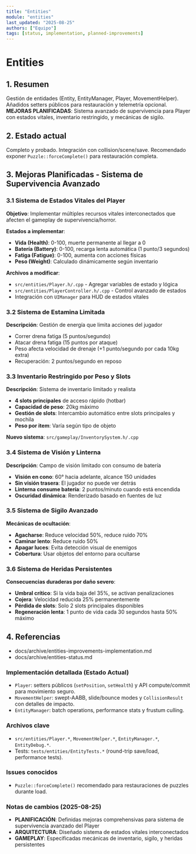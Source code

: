 ```yaml
---
title: "Entities"
module: "entities"
last_updated: "2025-08-25"
authors: ["Equipo"]
tags: [status, implementation, planned-improvements]
---
```


# Entities

## 1. Resumen
Gestión de entidades (Entity, EntityManager, Player, MovementHelper). Añadidos setters públicos para restauración y telemetría opcional. **MEJORAS PLANIFICADAS**: Sistema avanzado de supervivencia para Player con estados vitales, inventario restringido, y mecánicas de sigilo.

## 2. Estado actual
Completo y probado. Integración con collision/scene/save. Recomendado exponer `Puzzle::forceComplete()` para restauración completa.

## 3. Mejoras Planificadas - Sistema de Supervivencia Avanzado

### 3.1 Sistema de Estados Vitales del Player
**Objetivo**: Implementar múltiples recursos vitales interconectados que afecten el gameplay de supervivencia/horror.

**Estados a implementar**:
- **Vida (Health)**: 0-100, muerte permanente al llegar a 0
- **Batería (Battery)**: 0-100, recarga lenta automática (1 punto/3 segundos)
- **Fatiga (Fatigue)**: 0-100, aumenta con acciones físicas
- **Peso (Weight)**: Calculado dinámicamente según inventario

**Archivos a modificar**:
- `src/entities/Player.h/.cpp` - Agregar variables de estado y lógica
- `src/entities/PlayerController.h/.cpp` - Control avanzado de estados
- Integración con `UIManager` para HUD de estados vitales

### 3.2 Sistema de Estamina Limitada
**Descripción**: Gestión de energía que limita acciones del jugador
- Correr drena fatiga (5 puntos/segundo)
- Atacar drena fatiga (15 puntos por ataque)
- Peso afecta velocidad de drenaje (+1 punto/segundo por cada 10kg extra)
- Recuperación: 2 puntos/segundo en reposo

### 3.3 Inventario Restringido por Peso y Slots
**Descripción**: Sistema de inventario limitado y realista
- **4 slots principales** de acceso rápido (hotbar)
- **Capacidad de peso**: 20kg máximo
- **Gestión de slots**: Intercambio automático entre slots principales y mochila
- **Peso por item**: Varía según tipo de objeto

**Nuevo sistema**: `src/gameplay/InventorySystem.h/.cpp`

### 3.4 Sistema de Visión y Linterna
**Descripción**: Campo de visión limitado con consumo de batería
- **Visión en cono**: 60° hacia adelante, alcance 150 unidades
- **Sin visión trasera**: El jugador no puede ver detrás
- **Linterna consume batería**: 2 puntos/minuto cuando está encendida
- **Oscuridad dinámica**: Renderizado basado en fuentes de luz

### 3.5 Sistema de Sigilo Avanzado
**Mecánicas de ocultación**:
- **Agacharse**: Reduce velocidad 50%, reduce ruido 70%
- **Caminar lento**: Reduce ruido 50%
- **Apagar luces**: Evita detección visual de enemigos
- **Cobertura**: Usar objetos del entorno para ocultarse

### 3.6 Sistema de Heridas Persistentes
**Consecuencias duraderas por daño severo**:
- **Umbral crítico**: Si la vida baja del 35%, se activan penalizaciones
- **Cojera**: Velocidad reducida 25% permanentemente
- **Pérdida de slots**: Solo 2 slots principales disponibles
- **Regeneración lenta**: 1 punto de vida cada 30 segundos hasta 50% máximo

## 4. Referencias
- docs/archive/entities-improvements-implementation.md
- docs/archive/entities-status.md

### Implementación detallada (Estado Actual)
- `Player`: setters públicos (`setPosition`, `setHealth`) y API compute/commit para movimiento seguro.
- `MovementHelper`: swept-AABB, slide/bounce modes y `CollisionResult` con detalles de impacto.
- `EntityManager`: batch operations, performance stats y frustum culling.

### Archivos clave
- `src/entities/Player.*`, `MovementHelper.*`, `EntityManager.*`, `EntityDebug.*`.
- Tests: `tests/entities/EntityTests.*` (round-trip save/load, performance tests).

### Issues conocidos
- `Puzzle::forceComplete()` recomendado para restauraciones de puzzles durante load.

### Notas de cambios (2025-08-25)
- **PLANIFICACIÓN**: Definidas mejoras comprehensivas para sistema de supervivencia avanzado del Player
- **ARQUITECTURA**: Diseñado sistema de estados vitales interconectados
- **GAMEPLAY**: Especificadas mecánicas de inventario, sigilo, y heridas persistentes
